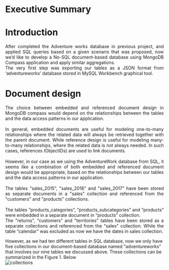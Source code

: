 # Executive Summary
# Introduction
<div align="justify">
After completed the Adventure works database in previous project, and applied 
SQL queries based on a given scenario that was proposed, now we’d like to develop a 
No-SQL document-based database using MongoDB Compass application and apply 
similar aggregations. <br>
The very first step was exporting our tables as a JSON format from 
‘adventureworks’ database stored in MySQL Workbench graphical tool.
</div>

#  Document design
<div align="justify">
The choice between embedded and referenced document design in MongoDB 
compass would depend on the relationships between the tables and the data access 
patterns in our application. 
</div>
<br>
<div align="justify">
In general, embedded documents are useful for modeling one-to-many 
relationships where the related data will always be retrieved together with the parent 
document. While reference design is useful for modeling many-to-many relationships, 
where the related data is not always needed. In such cases, references (ObjectIDs) are 
used to link documents.
</div>
<br>
<div align="justify">
However, in our case as we using the AdventureWork database from SQL, it 
seems like a combination of both embedded and referenced document design would 
be appropriate, based on the relationships between our tables and the data access 
patterns in our application.
</div>
<br>
<div align="justify">
The tables "sales_2015", "sales_2016" and "sales_2017" have been stored as 
separate documents in a "sales" collection and referenced from the "customers" and 
"products" collections. 
</div>
<br>
<div align="justify">
The tables “products_categories”, “products_subcategories” and “products” 
were embedded in a separate document in “products” collection. <br>
The "returns", “customers” and "territories" tables have been stored as a 
separate collections and referenced from the "sales" collection. While the table 
“calendar” was excluded as now we have the dates in sales collection.
</div>

However, as we had ten different tables in SQL database, now we only have 
five collections in our document-based database named “adventureworks” that 
involves our nine tables we discussed above. These collections can be summarized in 
the Figure 1. Below
<br>
![collections](https://user-images.githubusercontent.com/126220185/222956520-7030b1ed-d8e7-4755-a5d0-ec11166853cb.png)

